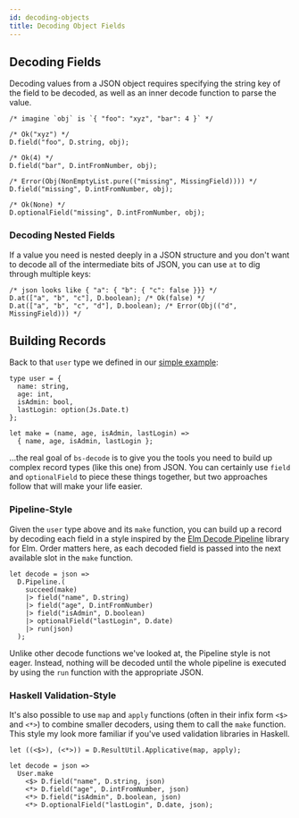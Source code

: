 ```yaml
---
id: decoding-objects
title: Decoding Object Fields
---
```


## Decoding Fields

Decoding values from a JSON object requires specifying the string key of the field to be decoded, as well as an inner decode function to parse the value.

```reason
/* imagine `obj` is `{ "foo": "xyz", "bar": 4 }` */

/* Ok("xyz") */
D.field("foo", D.string, obj);

/* Ok(4) */
D.field("bar", D.intFromNumber, obj);

/* Error(Obj(NonEmptyList.pure(("missing", MissingField)))) */
D.field("missing", D.intFromNumber, obj);

/* Ok(None) */
D.optionalField("missing", D.intFromNumber, obj);
```

### Decoding Nested Fields

If a value you need is nested deeply in a JSON structure and you don't want to decode all of the intermediate bits of JSON, you can use `at` to dig through multiple keys:

```reason
/* json looks like { "a": { "b": { "c": false }}} */
D.at(["a", "b", "c"], D.boolean); /* Ok(false) */
D.at(["a", "b", "c", "d"], D.boolean); /* Error(Obj(("d", MissingField))) */
```

## Building Records

Back to that `user` type we defined in our [simple example](simple-example.md):

```reason
type user = {
  name: string,
  age: int,
  isAdmin: bool,
  lastLogin: option(Js.Date.t)
};

let make = (name, age, isAdmin, lastLogin) =>
  { name, age, isAdmin, lastLogin };
```

...the real goal of `bs-decode` is to give you the tools you need to build up complex record types (like this one) from JSON. You can certainly use `field` and `optionalField` to piece these things together, but two approaches follow that will make your life easier.

### Pipeline-Style

Given the `user` type above and its `make` function, you can build up a record by decoding each field in a style inspired by the [Elm Decode Pipeline](https://package.elm-lang.org/packages/NoRedInk/elm-decode-pipeline/3.0.1/) library for Elm. Order matters here, as each decoded field is passed into the next available slot in the `make` function.

```reason
let decode = json =>
  D.Pipeline.(
    succeed(make)
    |> field("name", D.string)
    |> field("age", D.intFromNumber)
    |> field("isAdmin", D.boolean)
    |> optionalField("lastLogin", D.date)
    |> run(json)
  );
```

Unlike other decode functions we've looked at, the Pipeline style is not eager. Instead, nothing will be decoded until the whole pipeline is executed by using the `run` function with the appropriate JSON.

### Haskell Validation-Style

It's also possible to use `map` and `apply` functions (often in their infix form `<$>` and `<*>`) to combine smaller decoders, using them to call the `make` function. This style my look more familiar if you've used validation libraries in Haskell.

```reason
let ((<$>), (<*>)) = D.ResultUtil.Applicative(map, apply);

let decode = json =>
  User.make
    <$> D.field("name", D.string, json)
    <*> D.field("age", D.intFromNumber, json)
    <*> D.field("isAdmin", D.boolean, json)
    <*> D.optionalField("lastLogin", D.date, json);
```

